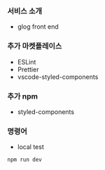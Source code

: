 ### 서비스 소개

-   glog front end

### 추가 마켓플레이스

-   ESLint
-   Prettier
-   vscode-styled-components

### 추가 npm

-   styled-components

### 명령어

-   local test

```
npm run dev
```

